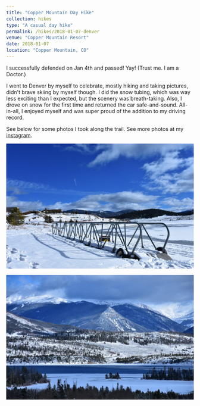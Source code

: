 ```yaml
---
title: "Copper Mountain Day Hike"
collection: hikes
type: "A casual day hike"
permalink: /hikes/2018-01-07-denver
venue: "Copper Mountain Resort"
date: 2018-01-07
location: "Copper Mountain, CO"
---
```


I successfully defended on Jan 4th and passed! Yay! (Trust me. I am a Doctor.) 

I went to Denver by myself to celebrate, mostly hiking and taking pictures, didn't brave skiing by myself though. I did the snow tubing, which was way less exciting than I expected, but the scenery was breath-taking. Also, I drove on snow for the first time and returned the car safe-and-sound. All-in-all, I enjoyed myself and was super proud of the addition to my driving record.

See below for some photos I took along the trail. See more photos at my [instagram](https://www.instagram.com/p/Bd0b6qplSNo/?utm_source=ig_web_button_share_sheet).

![Ladder](/images/denver_ladder.JPG)

![Lake](/images/denver_lake.JPG)
